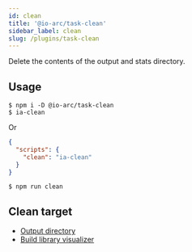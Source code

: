 ```yaml
---
id: clean
title: '@io-arc/task-clean'
sidebar_label: clean
slug: /plugins/task-clean
---
```


Delete the contents of the output and stats directory.

## Usage

```shell
$ npm i -D @io-arc/task-clean
$ ia-clean
```

Or

```json title="package.json"
{
  "scripts": {
    "clean": "ia-clean"
  }
}
```

```shell
$ npm run clean
```

## Clean target

- [Output directory](../../configuration/build.md#outputdir)
- [Build library visualizer](../../build/js.md#library-visualizer)

